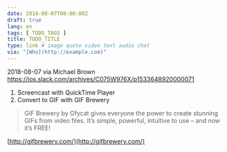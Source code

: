 ```yaml
---
date: 2018-08-07T00:00:00Z
draft: true
lang: en
tags: [ TODO_TAGS ]
title: TODO_TITLE
type: link # image quote video text audio chat
via: "[Who](http://example.com)"
---
```



2018-08-07 via Michael Brown
https://ios.slack.com/archives/C075W976X/p1533648920000071

1. Screencast with QuickTime Player
2. Convert to GIF with GIF Brewery

> GIF Brewery by Gfycat gives everyone the power to create stunning GIFs from video files. It’s simple, powerful, intuitive to use – and now it’s FREE!

[http://gifbrewery.com/](http://gifbrewery.com/)

